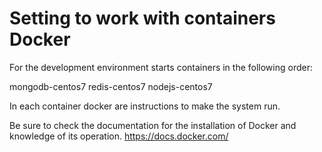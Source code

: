 Setting to work with containers Docker
======================================

For the development environment starts containers in the following order:

mongodb-centos7
redis-centos7
nodejs-centos7

In each container docker are instructions to make the system run.

Be sure to check the documentation for the installation of Docker and knowledge of its operation.
https://docs.docker.com/
